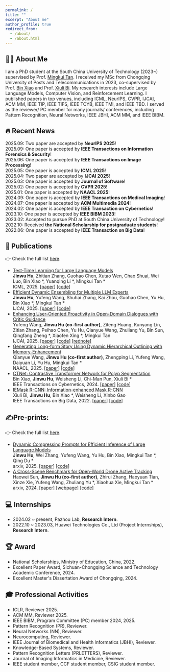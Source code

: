 ```yaml
---
permalink: /
title: ""
excerpt: "About me"
author_profile: true
redirect_from: 
  - /about/
  - /about.html
---
```

## 🙋‍♂️ About Me

I am a PhD student at the South China University of Technology (2023~) supervised by Prof. [Mingkui Tan](https://tanmingkui.github.io/). I received my MSc from Chongqing University of Posts and Telecommunications in 2023, co-supervised by Prof. [Bin Xiao](https://faculty.cqupt.edu.cn/xiaobin/zh_CN/index.htm) and Prof. [Xiuli Bi](https://faculty.cqupt.edu.cn/bixiuli/zh_CN/index.htm).  My research interests include Large Language Models, Computer Vision, and Reinforcement Learning. I published papers in top venues, including ICML, NeurIPS, CVPR, IJCAI, ACM MM, IEEE TIP, IEEE TIFS, IEEE TCYB, IEEE TMI, and IEEE TBD. I served as the reviewer/ PC member for many journals/ conferences, including Pattern Recognition, Neural Networks, IEEE JBHI, ACM MM, and IEEE BIBM. 

## 🔥 Recent News

<div style="max-height: 300px; overflow-y: auto; padding: 0;">
  <ul style="list-style-type: none; margin: 0; padding: 0;">
    <li>2025.09: Two paper are accepted by <strong> NeurIPS 2025</strong>!</li>
    <li>2025.09: One paper is accepted by <strong> IEEE Transactions on Information Forensics & Security</strong>!</li>
    <li>2025.06: One paper is accepted by <strong>IEEE Transactions on Image Processing</strong>!</li>
    <li>2025.05: One paper is accepted by <strong>ICML 2025</strong>!</li>
    <li>2025.04: Two paper are accepted by <strong>IJCAI 2025</strong>!</li>
    <li>2025.03: One paper is accepted by <strong>Journal of Software</strong>!</li>
    <li>2025.02: One paper is accepted by <strong>CVPR 2025</strong>!</li>
    <li>2025.01: One paper is accepted by <strong>NAACL 2025</strong>!</li>
    <li>2024.09: One paper is accepted by <strong>IEEE Transactions on Medical Imaging</strong>!</li>
    <li>2024.07: One paper is accepted by <strong>ACM Multimedia 2024</strong>!</li>
    <li>2024.02: One paper is accepted by <strong>IEEE Transaction on Cybernetics</strong>!</li>
    <li>2023.10: One paper is accepted by <strong>IEEE BIBM 2023</strong>!</li>
    <li>2023.02: Accepted to pursue PhD at South China University of Technology!</li>
    <li>2022.10: Received <strong>the National Scholarship for postgraduate students</strong>!</li>
    <li>2022.06: One paper is accepted by <strong>IEEE Transaction on Big Data</strong>!</li>
  </ul>
</div>



## 📝 Publications
👉 Check the full list [here](https://scholar.google.com/citations?user=XmqjPi0AAAAJ&hl=en).
- [Test-Time Learning for Large Language Models](https://arxiv.org/pdf/2505.20633)  <br>
 **Jinwu Hu**, Zhitian Zhang, Guohao Chen, Xutao Wen, Chao Shuai, Wei Luo, Bin Xiao *, Yuanqing Li *, Mingkui Tan *<br>
      ICML, 2025.
  <a href="https://arxiv.org/pdf/2505.20633">[paper]</a>  <a href="https://github.com/Fhujinwu/TLM">[code]</a>
- [Efficient Dynamic Ensembling for Multiple LLM Experts](https://arxiv.org/pdf/2412.07448)  <br>
 **Jinwu Hu**, Yufeng Wang, Shuhai Zhang, Kai Zhou, Guohao Chen, Yu Hu, Bin Xiao *, Mingkui Tan *<br>
      IJCAI, 2025.
  <a href="https://arxiv.org/pdf/2412.07448">[paper]</a>  <a href="https://github.com/Fhujinwu/DER">[code]</a>
- [Enhancing User-Oriented Proactivity in Open-Domain Dialogues with Critic Guidance](https://arxiv.org/pdf/2505.12334)  <br>
 Yufeng Wang, **Jinwu Hu (co-first author)**, Ziteng Huang, Kunyang Lin, Zitian Zhang, Peihao Chen, Yu Hu, Qianyue Wang, Zhuliang Yu, Bin Sun, Qingfang Zheng *, Xiaofen Xing *, Mingkui Tan<br>
      IJCAI, 2025.
  <a href="https://arxiv.org/pdf/2505.12334">[paper]</a>  <a href="https://github.com/wang678/LLM-UPC">[code]</a> <a href="https://www.xiaohongshu.com/explore/682df3500000000023013dca?xsec_token=ABqg1NiMNu6VR8w0d3XbMOqrRIhETN2BQ75rBOOtoOw1I=&xsec_source=pc_like">[rednote]</a> 
- [Generating Long-form Story Using Dynamic Hierarchical Outlining with Memory-Enhancement](https://arxiv.org/pdf/2412.13575)  <br>
 Qianyue Wang, **Jinwu Hu (co-first author)**, Zhengping Li, Yufeng Wang, Daiyuan Li, Yu Hu, Mingkui Tan *<br>
      NAACL, 2025.
  <a href="https://arxiv.org/pdf/2412.13575">[paper]</a>  <a href="https://github.com/Qianyue-Wang/Generating-Long-form-Story-Using-Dynamic-Hierarchical-Outlining-with-Memory-Enhancement">[code]</a>
- [CTNet: Contrastive Transformer Network for Polyp Segmentation](https://ieeexplore.ieee.org/document/10471227)  <br>
 Bin Xiao, **Jinwu Hu**, Weisheng Li, Chi-Man Pun, Xiuli Bi *<br>
      IEEE Transactions on Cybernetics, 2024.
<a href="https://ieeexplore.ieee.org/document/10471227">[paper]</a>  <a href="https://github.com/Fhujinwu/CTNet">[code]</a>
- [IEMask R-CNN: Information-enhanced Mask R-CNN](https://ieeexplore.ieee.org/abstract/document/9811396)  <br>
Xiuli Bi, **Jinwu Hu**, Bin Xiao *, Weisheng Li, Xinbo Gao <br>
     IEEE Transactions on Big Data, 2022.
<a href="https://ieeexplore.ieee.org/abstract/document/9811396">[paper]</a>  <a href="https://github.com/Fhujinwu/IEMask">[code]</a>

## ✍️Pre-prints:
👉 Check the full list [here](https://scholar.google.com/citations?user=XmqjPi0AAAAJ&hl=en).
- [Dynamic Compressing Prompts for Efficient Inference of Large Language Models](https://arxiv.org/pdf/2504.11004?)  <br>
 **Jinwu Hu**, Wei Zhang, Yufeng Wang, Yu Hu, Bin Xiao, Mingkui Tan *, Qing Du *<br>
      arxiv, 2025.
  <a href="https://arxiv.org/pdf/2504.11004?">[paper]</a>  <a href="https://github.com/Fhujinwu/DCP">[code]</a>
- [A Cross-Scene Benchmark for Open-World Drone Active Tracking](https://arxiv.org/pdf/2412.00744)  <br>
 Haowei Sun, **Jinwu Hu (co-first author)**, Zhirui Zhang, Haoyuan Tian, Xinze Xie, Yufeng Wang, Zhuliang Yu *, Xiaohua Xie, Mingkui Tan *<br>
      arxiv, 2024.
  <a href="https://arxiv.org/pdf/2412.00744">[paper]</a>  <a href="https://dat-benchmark.framer.website/">[webpage]</a> <a href="https://github.com/SHWplus/DAT_Benchmark">[code]</a>

## 💻 Internships

- 2024.02 ~ present, Pazhou Lab, **Research Intern**.
- 2022.10 ~ 2023.03, Huawei Technologies Co., Ltd (Project Internships), **Research Intern**.


## 🏆 Award

-  National Scholarships, Ministry of Education, China, 2022.
-  Excellent Paper Award, Sichuan-Chongqing Science and Technology Academic Conference, 2024.
-  Excellent Master's Dissertation Award of Chongqing, 2024.


## 🎓 Professional Activities

- ICLR, Reviewer 2025.
- ACM MM, Reviewer 2025.
- IEEE BIBM, Program Committee (PC) member 2024, 2025.
- Pattern Recognition (PR), Reviewer.
- Neural Networks (NN), Reviewer.
- Neurocomputing, Reviewer.
- IEEE Journal of Biomedical and Health Informatics (JBHI), Reviewer.
- Knowledge-Based Systems, Reviewer.
- Pattern Recognition Letters (PRLETTERS), Reviewer.
- Journal of Imaging Informatics in Medicine, Reviewer.
- IEEE student member, CCF student member, CSIG student member.
